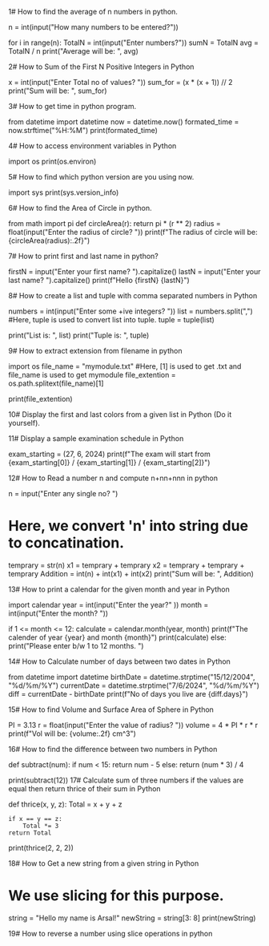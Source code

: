 1# How to find the average of n numbers in python.

n = int(input("How many numbers to be entered?"))

for i in range(n):
    TotalN = int(input("Enter numbers?"))
    sumN = TotalN
avg = TotalN / n
print("Average will be: ", avg)

2# How to Sum of the First N Positive Integers in Python

x = int(input("Enter Total no of values? "))
sum_for = (x * (x + 1)) // 2
print("Sum will be: ", sum_for)

3# How to get time in python program.

from datetime import datetime 
now = datetime.now()
formated_time = now.strftime("%H:%M")
print(formated_time)

4# How to access environment variables in Python

import os
print(os.environ)

5# How to find which python version are you using now.

import sys
print(sys.version_info)

6# How to find the Area of Circle in python.

from math import pi
def circleArea(r):
    return pi * (r ** 2)
radius = float(input("Enter the radius of circle? "))
print(f"The radius of circle will be: {circleArea(radius):.2f}")

7# How to print first and last name in python?

firstN = input("Enter your first name? ").capitalize()
lastN = input("Enter your last name? ").capitalize()
print(f"Hello {firstN} {lastN}")

8# How to create a list and tuple with comma separated numbers in Python

numbers = int(input("Enter some +ive integers? "))
list = numbers.split(",")
#Here, tuple is used to convert list into tuple.
tuple = tuple(list)

print("List is: ", list)
print("Tuple is: ", tuple)

9# How to extract extension from filename in python

import os
file_name = "mymodule.txt"
#Here, [1] is used to get .txt and file_name is used to get mymodule
file_extention = os.path.splitext(file_name)[1]

print(file_extention)

10# Display the first and last colors from a given list in Python
(Do it yourself).

11# Display a sample examination schedule in Python

exam_starting = (27, 6, 2024)
print(f"The exam will start from {exam_starting[0]} / {exam_starting[1]} / {exam_starting[2]}")

12# How to Read a number n and compute n+nn+nnn in python

n = input("Enter any single no? ")
# Here, we convert 'n' into string due to concatination.
temprary = str(n)
x1 = temprary + temprary
x2 = temprary + temprary + temprary
Addition = int(n) + int(x1) + int(x2)
print("Sum will be: ", Addition)

13# How to print a calendar for the given month and year in Python

import calendar
year = int(input("Enter the year?" ))
month = int(input("Enter the month? "))

if 1 <= month <= 12:
    calculate = calendar.month(year, month)
    print(f"The calender of year {year} and month {month}")
    print(calculate)
else:
    print("Please enter b/w 1 to 12 months. ")

14# How to Calculate number of days between two dates in Python

from datetime import datetime
birthDate = datetime.strptime("15/12/2004", "%d/%m/%Y")
currentDate = datetime.strptime("7/6/2024", "%d/%m/%Y")
diff = currentDate - birthDate
print(f"No of days you live are {diff.days}")

15# How to find Volume and Surface Area of Sphere in Python

PI = 3.13
r = float(input("Enter the value of radius? "))
volume = 4 * PI * r * r
print(f"Vol will be: {volume:.2f} cm^3")

16# How to find the difference between two numbers in Python

def subtract(num):
    if num < 15:
        return num - 5
    else:
        return (num * 3) / 4
    
print(subtract(12))
17# Calculate sum of three numbers if the values are equal then return thrice of their sum in Python

def thrice(x, y, z):
    Total = x + y + z

    if x == y == z:
        Total *= 3
    return Total

print(thrice(2, 2, 2))

18# How to Get a new string from a given string in Python

# We use slicing for this purpose.
string = "Hello my name is Arsal!"
newString = string[3: 8]
print(newString)

19# How to reverse a number using slice operations in python
